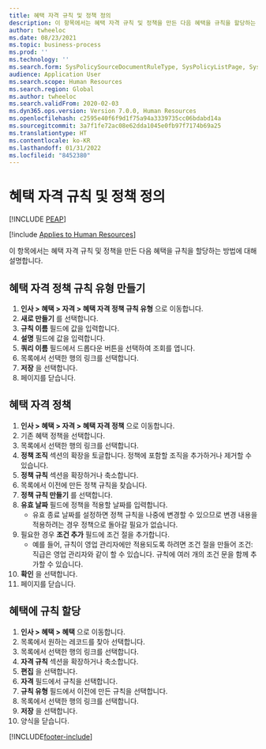 ```yaml
---
title: 혜택 자격 규칙 및 정책 정의
description: 이 항목에서는 혜택 자격 규칙 및 정책을 만든 다음 혜택을 규칙을 할당하는 방법에 대해 설명합니다.
author: twheeloc
ms.date: 08/23/2021
ms.topic: business-process
ms.prod: ''
ms.technology: ''
ms.search.form: SysPolicySourceDocumentRuleType, SysPolicyListPage, SysPolicy, HcmBenefitEligibilityPolicy, HcmBenefit, BenefitWorkspace, HcmBenefitSummaryPart
audience: Application User
ms.search.scope: Human Resources
ms.search.region: Global
ms.author: twheeloc
ms.search.validFrom: 2020-02-03
ms.dyn365.ops.version: Version 7.0.0, Human Resources
ms.openlocfilehash: c2595e40f6f9d1f75a94a3339735cc06bdabd14a
ms.sourcegitcommit: 3a7f1fe72ac08e62dda1045e0fb97f7174b69a25
ms.translationtype: HT
ms.contentlocale: ko-KR
ms.lasthandoff: 01/31/2022
ms.locfileid: "8452380"
---
```

# <a name="define-benefit-eligibility-rules-and-policies"></a>혜택 자격 규칙 및 정책 정의


[!INCLUDE [PEAP](../includes/peap-1.md)]

[!include [Applies to Human Resources](../includes/applies-to-hr.md)]

이 항목에서는 혜택 자격 규칙 및 정책을 만든 다음 혜택을 규칙을 할당하는 방법에 대해 설명합니다.  

## <a name="create-benefit-eligibility-policy-rule-type"></a>혜택 자격 정책 규칙 유형 만들기

1. **인사 > 혜택 > 자격 > 혜택 자격 정책 규칙 유형** 으로 이동합니다.
2. **새로 만들기** 를 선택합니다.
3. **규칙 이름** 필드에 값을 입력합니다.
4. **설명** 필드에 값을 입력합니다.
5. **쿼리 이름** 필드에서 드롭다운 버튼을 선택하여 조회를 엽니다.
6. 목록에서 선택한 행의 링크를 선택합니다.
7. **저장** 을 선택합니다.
8. 페이지를 닫습니다.

## <a name="benefit-eligibility-policy"></a>혜택 자격 정책

1. **인사 > 혜택 > 자격 > 혜택 자격 정책** 으로 이동합니다.
2. 기존 혜택 정책을 선택합니다.
3. 목록에서 선택한 행의 링크를 선택합니다.
4. **정책 조직** 섹션의 확장을 토글합니다. 정책에 포함할 조직을 추가하거나 제거할 수 있습니다.
5. **정책 규칙** 섹션을 확장하거나 축소합니다.
6. 목록에서 이전에 만든 정책 규칙을 찾습니다.
7. **정책 규칙 만들기** 를 선택합니다.
8. **유효 날짜** 필드에 정책을 적용할 날짜를 입력합니다.
    * 유효 종료 날짜를 설정하면 정책 규칙을 나중에 변경할 수 있으므로 변경 내용을 적용하려는 경우 정책으로 돌아갈 필요가 없습니다.  
9. 필요한 경우 **조건 추가** 필드에 조건 절을 추가합니다.
    * 예를 들어, 규칙이 영업 관리자에만 적용되도록 하려면 조건 절을 만들어 조건: 직급은 영업 관리자와 같이 할 수 있습니다. 규칙에 여러 개의 조건 문을 함께 추가할 수 있습니다.  
10. **확인** 을 선택합니다.
11. 페이지를 닫습니다.

## <a name="assign-rule-to-benefit"></a>혜택에 규칙 할당

1. **인사 > 혜택 > 혜택** 으로 이동합니다.
2. 목록에서 원하는 레코드를 찾아 선택합니다.
3. 목록에서 선택한 행의 링크를 선택합니다.
4. **자격 규칙** 섹션을 확장하거나 축소합니다.
5. **편집** 을 선택합니다.
6. **자격** 필드에서 규칙을 선택합니다.
7. **규칙 유형** 필드에서 이전에 만든 규칙을 선택합니다.
9. 목록에서 선택한 행의 링크를 선택합니다.
10. **저장** 을 선택합니다.
11. 양식을 닫습니다.



[!INCLUDE[footer-include](../includes/footer-banner.md)]
